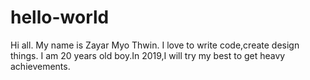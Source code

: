 # hello-world
Hi all.
My name is Zayar Myo Thwin. I love to write code,create design things. I am 20 years old boy.In 2019,I will try my best to get heavy achievements.
